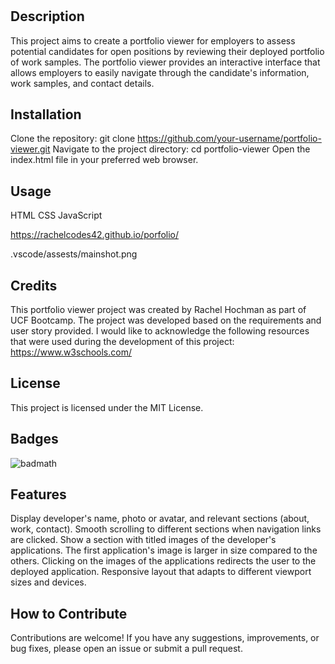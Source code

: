 # <Professional Portfolio>

## Description

This project aims to create a portfolio viewer for employers to assess potential candidates for open positions by reviewing their deployed portfolio of work samples. The portfolio viewer provides an interactive interface that allows employers to easily navigate through the candidate's information, work samples, and contact details.

## Installation

Clone the repository: git clone https://github.com/your-username/portfolio-viewer.git
Navigate to the project directory: cd portfolio-viewer
Open the index.html file in your preferred web browser.

## Usage

HTML
CSS
JavaScript

 https://rachelcodes42.github.io/porfolio/ 

.vscode/assests/mainshot.png

## Credits

This portfolio viewer project was created by Rachel Hochman as part of UCF Bootcamp. The project was developed based on the requirements and user story provided. I would like to acknowledge the following resources that were used during the development of this project: https://www.w3schools.com/ 

## License

This project is licensed under the MIT License.


## Badges

![badmath](https://img.shields.io/github/languages/top/lernantino/badmath)

## Features

Display developer's name, photo or avatar, and relevant sections (about, work, contact). Smooth scrolling to different sections when navigation links are clicked. Show a section with titled images of the developer's applications. The first application's image is larger in size compared to the others. Clicking on the images of the applications redirects the user to the deployed application. Responsive layout that adapts to different viewport sizes and devices.

## How to Contribute

Contributions are welcome! If you have any suggestions, improvements, or bug fixes, please open an issue or submit a pull request.